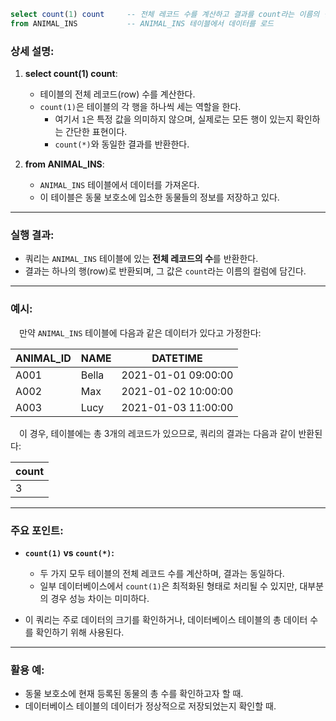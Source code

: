 ```sql
select count(1) count     -- 전체 레코드 수를 계산하고 결과를 count라는 이름의 컬럼으로 표시
from ANIMAL_INS           -- ANIMAL_INS 테이블에서 데이터를 로드
```

### 상세 설명:

1. **select count(1) count**:
   - 테이블의 전체 레코드(row) 수를 계산한다.
   - `count(1)`은 테이블의 각 행을 하나씩 세는 역할을 한다. 
     - 여기서 `1`은 특정 값을 의미하지 않으며, 실제로는 모든 행이 있는지 확인하는 간단한 표현이다.
     - `count(*)`와 동일한 결과를 반환한다.

2. **from ANIMAL_INS**:
   - `ANIMAL_INS` 테이블에서 데이터를 가져온다.
   - 이 테이블은 동물 보호소에 입소한 동물들의 정보를 저장하고 있다.

---

### 실행 결과:

- 쿼리는 `ANIMAL_INS` 테이블에 있는 **전체 레코드의 수**를 반환한다.
- 결과는 하나의 행(row)로 반환되며, 그 값은 `count`라는 이름의 컬럼에 담긴다.

---

### 예시:

&emsp;만약 `ANIMAL_INS` 테이블에 다음과 같은 데이터가 있다고 가정한다:

| ANIMAL_ID | NAME   | DATETIME           |
|-----------|--------|--------------------|
| A001      | Bella  | 2021-01-01 09:00:00 |
| A002      | Max    | 2021-01-02 10:00:00 |
| A003      | Lucy   | 2021-01-03 11:00:00 |

&emsp;이 경우, 테이블에는 총 3개의 레코드가 있으므로, 쿼리의 결과는 다음과 같이 반환된다:

| count |
|-------|
| 3     |

---

### 주요 포인트:

- **`count(1)` vs `count(*)`:**
  - 두 가지 모두 테이블의 전체 레코드 수를 계산하며, 결과는 동일하다.
  - 일부 데이터베이스에서 `count(1)`은 최적화된 형태로 처리될 수 있지만, 대부분의 경우 성능 차이는 미미하다.
  
- 이 쿼리는 주로 데이터의 크기를 확인하거나, 데이터베이스 테이블의 총 데이터 수를 확인하기 위해 사용된다.

---

### 활용 예:

- 동물 보호소에 현재 등록된 동물의 총 수를 확인하고자 할 때.
- 데이터베이스 테이블의 데이터가 정상적으로 저장되었는지 확인할 때.